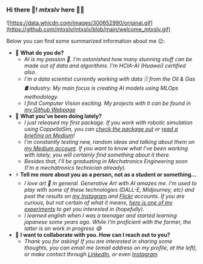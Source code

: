 ### Hi there 👋! _mtxslv_ here 🤙🏼
![https://data.whicdn.com/images/300652990/original.gif](https://github.com/mtxslv/mtxslv/blob/main/welcome_mtxslv.gif)

Below you can find some summarized information about me 😉:

- 🔭 **What do you do?**
  - _AI is my passion 🤩. I'm astonished how many stunning stuff can be made out of data and algorithms. I'm HCIA-AI (Huawei) certified also._
  - _I'm a data scientist currently working with data 🗄️ from the Oil & Gas 🛢️ industry. My main focus is creating AI models using MLOps methodology._
  - _I find Computer Vision exciting. My projects with it can be found in [my Github Webpage](https://mtxslv.github.io/)_
- 🌱 **What you've been doing lately?**
  - _I just released my first package. If you work with robotic simulation using CoppeliaSim, you can [check the package out](https://github.com/mtxslv/guira) or [read a briefing on Medium](https://medium.com/@mateus.d.assis.silva/learning-robotics-made-easier-536ec16a4b8a)!_
  - _I'm constantly testing new, random ideas and talking about them on [my Medium account](https://medium.com/@mateus.d.assis.silva/). If you want to know what I've been working with lately, you will certainly find something about it there._
  - _Besides that, I'll be graduating in Mechatronics Engineering soon (I'm a mechatronics technician already)._
- ⚡ **Tell me more about you as a person, not as a student or something...**  
  - _I love art 🎨 in general. Generative Art with AI amazes me. I'm used to play with some of these technologies (DALL-E, Midjourney, etc) and post the results on [my Instagram](https://www.instagram.com/watashiwa_axis/) and [Flickr](https://flickr.com/photos/mtxslv/) accounts. If you are curious, but not certain of what it means, [here is one of my experiments](https://www.instagram.com/p/ChmzOUdr7Xn/) to get you interested in (hopefully)._
  - _I learned english when I was a teenager and started learning japanese some years ago. While I'm proficient with the former, the latter is an work in progress 😅_
- 🤝 **I want to collaborate with you. How can I reach out to you?**
  - _Thank you for asking! If you are interested in sharing some thoughts, you can email me (email address on my profile, at the left), or make contact through [LinkedIn](https://www.linkedin.com/in/mateus-assis-013a46140/), or even [Instagram](https://www.instagram.com/watashiwa_axis/)_


<!--
**mtxslv/mtxslv** is a ✨ _special_ ✨ repository because its `README.md` (this file) appears on your GitHub profile.

Here are some ideas to get you started:

-  I’m currently working on ...
-  I’m currently learning ...
- 👯 I’m looking to collaborate on ...
- 🤔 I’m looking for help with ...
- 💬 Ask me about ...
- 📫 How to reach me: ...
- 😄 Pronouns: ...
- Fun fact: ...
-->
